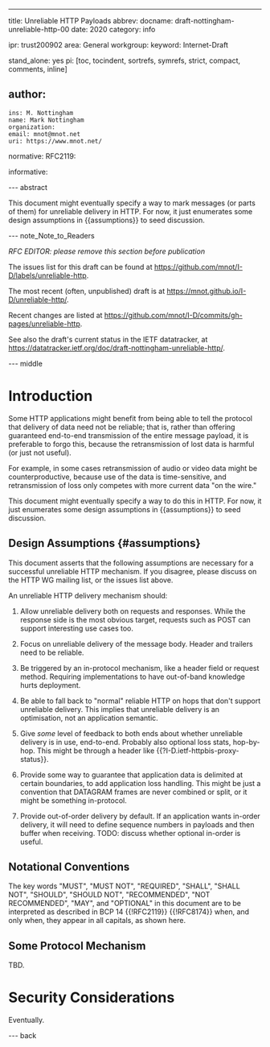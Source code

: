 ---
title: Unreliable HTTP Payloads
abbrev:
docname: draft-nottingham-unreliable-http-00
date: 2020
category: info

ipr: trust200902
area: General
workgroup:
keyword: Internet-Draft

stand_alone: yes
pi: [toc, tocindent, sortrefs, symrefs, strict, compact, comments, inline]

author:
 -
    ins: M. Nottingham
    name: Mark Nottingham
    organization:
    email: mnot@mnot.net
    uri: https://www.mnot.net/

normative:
  RFC2119:

informative:


--- abstract

This document might eventually specify a way to mark messages (or parts of them) for unreliable delivery in HTTP. For now, it just enumerates some design assumptions in {{assumptions}} to seed discussion.


--- note_Note_to_Readers

*RFC EDITOR: please remove this section before publication*

The issues list for this draft can be found at <https://github.com/mnot/I-D/labels/unreliable-http>.

The most recent (often, unpublished) draft is at <https://mnot.github.io/I-D/unreliable-http/>.

Recent changes are listed at <https://github.com/mnot/I-D/commits/gh-pages/unreliable-http>.

See also the draft's current status in the IETF datatracker, at
<https://datatracker.ietf.org/doc/draft-nottingham-unreliable-http/>.

--- middle

# Introduction

Some HTTP applications might benefit from being able to tell the protocol that delivery of data need not be reliable; that is, rather than offering guaranteed end-to-end transmission of the entire message payload, it is preferable to forgo this, because the retransmission of lost data is harmful (or just not useful).

For example, in some cases retransmission of audio or video data might be counterproductive, because use of the data is time-sensitive, and retransmission of loss only competes with more current data "on the wire."

This document might eventually specify a way to do this in HTTP. For now, it just enumerates some design assumptions in {{assumptions}} to seed discussion.

## Design Assumptions {#assumptions}

This document asserts that the following assumptions are necessary for a successful unreliable HTTP mechanism. If you disagree, please discuss on the HTTP WG mailing list, or the issues list above.

An unreliable HTTP delivery mechanism should:

1. Allow unreliable delivery both on requests and responses. While the response side is the most obvious target, requests such as POST can support interesting use cases too.

1. Focus on unreliable delivery of the message body. Header and trailers need to be reliable.

1. Be triggered by an in-protocol mechanism, like a header field or request method. Requiring implementations to have out-of-band knowledge hurts deployment.

1. Be able to fall back to "normal" reliable HTTP on hops that don't support unreliable delivery. This implies that unreliable delivery is an optimisation, not an application semantic.

1. Give _some_ level of feedback to both ends about whether unreliable delivery is in use, end-to-end. Probably also optional loss stats, hop-by-hop. This might be through a header like {{?I-D.ietf-httpbis-proxy-status}}.

1. Provide some way to guarantee that application data is delimited at certain boundaries, to add application loss handling. This might be just a convention that DATAGRAM frames are never combined or split, or it might be something in-protocol.

1. Provide out-of-order delivery by default. If an application wants in-order delivery, it will need
to define sequence numbers in payloads and then buffer when receiving. TODO: discuss whether optional in-order is useful.



## Notational Conventions

The key words "MUST", "MUST NOT", "REQUIRED", "SHALL", "SHALL NOT", "SHOULD", "SHOULD NOT",
"RECOMMENDED", "NOT RECOMMENDED", "MAY", and "OPTIONAL" in this document are to be interpreted as
described in BCP 14 {{!RFC2119}} {{!RFC8174}} when, and only when, they appear in all capitals, as
shown here.

## Some Protocol Mechanism

TBD.


# Security Considerations

Eventually.


--- back
